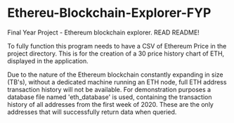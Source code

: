 # Ethereu-Blockchain-Explorer-FYP
Final Year Project - Ethereum blockchain explorer. READ README!

To fully function this program needs to have a CSV of Ethereum Price in the project directory.
This is for the creation of a 30 price history chart of ETH, displayed in the application.

Due to the nature of the Ethereum blockchain constantly expanding in size (TB's), without a dedicated machine running an ETH node, full ETH address transaction history will not be available. For demonstration purposes a database file named 'eth_database' is used, containing the transaction history of all addresses from the first week of 2020. These are the only addresses that will successfully return data when queried.

